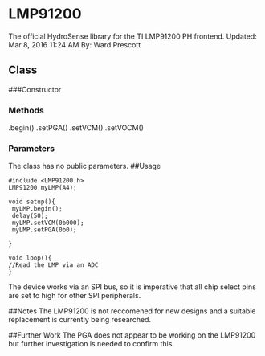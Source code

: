 # LMP91200
The official HydroSense library for the TI LMP91200 PH frontend.
Updated: Mar 8, 2016 11:24 AM
By: Ward Prescott

## Class
###Constructor

### Methods
.begin()
.setPGA()
.setVCM()
.setVOCM()
### Parameters
The class has no public parameters.
##Usage
```
#include <LMP91200.h>
LMP91200 myLMP(A4);

void setup(){
 myLMP.begin();
 delay(50);
 myLMP.setVCM(0b000);
 myLMP.setPGA(0b0);
 
}

void loop(){
//Read the LMP via an ADC
}

```
The device works via an SPI bus, so it is imperative that all chip select pins are set to high for other SPI peripherals.

##Notes
The LMP91200 is not reccomened for new designs and a suitable replacement is currently being researched.

##Further Work
The PGA does not appear to be working on the LMP91200 but further investigation is needed to confirm this.
